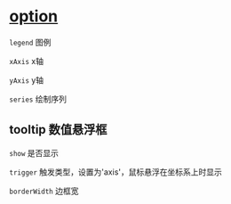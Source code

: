 # [option](https://echarts.apache.org/zh/option.html)

`legend` 图例

`xAxis` x轴

`yAxis` y轴

`series` 绘制序列

## tooltip 数值悬浮框

`show` 是否显示

`trigger` 触发类型，设置为'axis'，鼠标悬浮在坐标系上时显示

`borderWidth` 边框宽
